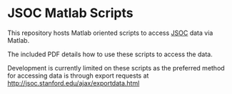 # JSOC Matlab Scripts

This repository hosts Matlab oriented scripts to access
[JSOC](http://jsoc.stanford.edu) data via Matlab.

The included PDF details how to use these scripts to access the data.

Development is currently limited on these scripts as the preferred method for
accessing data is through export requests at
http://jsoc.stanford.edu/ajax/exportdata.html
